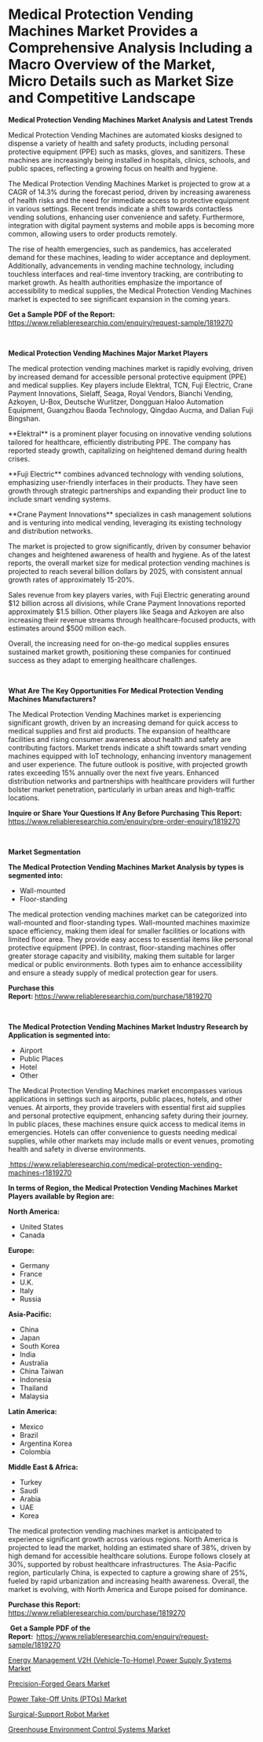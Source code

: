 <p><h1>Medical Protection Vending Machines Market Provides a Comprehensive Analysis Including a Macro Overview of the Market, Micro Details such as Market Size and Competitive Landscape</h1></p><p><strong>Medical Protection Vending Machines Market Analysis and Latest Trends</strong></p>
<p><p>Medical Protection Vending Machines are automated kiosks designed to dispense a variety of health and safety products, including personal protective equipment (PPE) such as masks, gloves, and sanitizers. These machines are increasingly being installed in hospitals, clinics, schools, and public spaces, reflecting a growing focus on health and hygiene.</p><p>The Medical Protection Vending Machines Market is projected to grow at a CAGR of 14.3% during the forecast period, driven by increasing awareness of health risks and the need for immediate access to protective equipment in various settings. Recent trends indicate a shift towards contactless vending solutions, enhancing user convenience and safety. Furthermore, integration with digital payment systems and mobile apps is becoming more common, allowing users to order products remotely.</p><p>The rise of health emergencies, such as pandemics, has accelerated demand for these machines, leading to wider acceptance and deployment. Additionally, advancements in vending machine technology, including touchless interfaces and real-time inventory tracking, are contributing to market growth. As health authorities emphasize the importance of accessibility to medical supplies, the Medical Protection Vending Machines market is expected to see significant expansion in the coming years.</p></p>
<p><strong>Get a Sample PDF of the Report:&nbsp;</strong> <a href="https://www.reliableresearchiq.com/enquiry/request-sample/1819270?utm_campaign=1123&utm_medium=2&utm_source=Github&utm_content=ia&utm_term=12042025&utm_id=medical-protection-vending-machines">https://www.reliableresearchiq.com/enquiry/request-sample/1819270</a></p>
<p>&nbsp;</p>
<p><strong>Medical Protection Vending Machines Major Market Players</strong></p>
<p><p>The medical protection vending machines market is rapidly evolving, driven by increased demand for accessible personal protective equipment (PPE) and medical supplies. Key players include Elektral, TCN, Fuji Electric, Crane Payment Innovations, Sielaff, Seaga, Royal Vendors, Bianchi Vending, Azkoyen, U-Box, Deutsche Wurlitzer, Dongguan Haloo Automation Equipment, Guangzhou Baoda Technology, Qingdao Aucma, and Dalian Fuji Bingshan.</p><p>**Elektral** is a prominent player focusing on innovative vending solutions tailored for healthcare, efficiently distributing PPE. The company has reported steady growth, capitalizing on heightened demand during health crises. </p><p>**Fuji Electric** combines advanced technology with vending solutions, emphasizing user-friendly interfaces in their products. They have seen growth through strategic partnerships and expanding their product line to include smart vending systems. </p><p>**Crane Payment Innovations** specializes in cash management solutions and is venturing into medical vending, leveraging its existing technology and distribution networks. </p><p>The market is projected to grow significantly, driven by consumer behavior changes and heightened awareness of health and hygiene. As of the latest reports, the overall market size for medical protection vending machines is projected to reach several billion dollars by 2025, with consistent annual growth rates of approximately 15-20%.</p><p>Sales revenue from key players varies, with Fuji Electric generating around $12 billion across all divisions, while Crane Payment Innovations reported approximately $1.5 billion. Other players like Seaga and Azkoyen are also increasing their revenue streams through healthcare-focused products, with estimates around $500 million each.</p><p>Overall, the increasing need for on-the-go medical supplies ensures sustained market growth, positioning these companies for continued success as they adapt to emerging healthcare challenges.</p></p>
<p>&nbsp;</p>
<p><strong>What Are The Key Opportunities For Medical Protection Vending Machines Manufacturers?</strong></p>
<p><p>The Medical Protection Vending Machines market is experiencing significant growth, driven by an increasing demand for quick access to medical supplies and first aid products. The expansion of healthcare facilities and rising consumer awareness about health and safety are contributing factors. Market trends indicate a shift towards smart vending machines equipped with IoT technology, enhancing inventory management and user experience. The future outlook is positive, with projected growth rates exceeding 15% annually over the next five years. Enhanced distribution networks and partnerships with healthcare providers will further bolster market penetration, particularly in urban areas and high-traffic locations.</p></p>
<p><strong>Inquire or Share Your Questions If Any Before Purchasing This Report:</strong> <a href="https://www.reliableresearchiq.com/enquiry/pre-order-enquiry/1819270?utm_campaign=1123&utm_medium=2&utm_source=Github&utm_content=ia&utm_term=12042025&utm_id=medical-protection-vending-machines">https://www.reliableresearchiq.com/enquiry/pre-order-enquiry/1819270</a></p>
<p>&nbsp;</p>
<p><strong>Market Segmentation</strong></p>
<p><strong>The Medical Protection Vending Machines Market Analysis by types is segmented into:</strong></p>
<p><ul><li>Wall-mounted</li><li>Floor-standing</li></ul></p>
<p><p>The medical protection vending machines market can be categorized into wall-mounted and floor-standing types. Wall-mounted machines maximize space efficiency, making them ideal for smaller facilities or locations with limited floor area. They provide easy access to essential items like personal protective equipment (PPE). In contrast, floor-standing machines offer greater storage capacity and visibility, making them suitable for larger medical or public environments. Both types aim to enhance accessibility and ensure a steady supply of medical protection gear for users.</p></p>
<p><strong>Purchase this Report:&nbsp;</strong><a href="https://www.reliableresearchiq.com/purchase/1819270?utm_campaign=1123&utm_medium=2&utm_source=Github&utm_content=ia&utm_term=12042025&utm_id=medical-protection-vending-machines">https://www.reliableresearchiq.com/purchase/1819270</a></p>
<p>&nbsp;</p>
<p><strong>The Medical Protection Vending Machines Market Industry Research by Application is segmented into:</strong></p>
<p><ul><li>Airport</li><li>Public Places</li><li>Hotel</li><li>Other</li></ul></p>
<p><p>The Medical Protection Vending Machines market encompasses various applications in settings such as airports, public places, hotels, and other venues. At airports, they provide travelers with essential first aid supplies and personal protective equipment, enhancing safety during their journey. In public places, these machines ensure quick access to medical items in emergencies. Hotels can offer convenience to guests needing medical supplies, while other markets may include malls or event venues, promoting health and safety in diverse environments.</p></p>
<p><a href="https://www.reliableresearchiq.com/medical-protection-vending-machines-r1819270?utm_campaign=1123&utm_medium=2&utm_source=Github&utm_content=ia&utm_term=12042025&utm_id=medical-protection-vending-machines">&nbsp;https://www.reliableresearchiq.com/medical-protection-vending-machines-r1819270</a></p>
<p><strong>In terms of Region, the Medical Protection Vending Machines Market Players available by Region are:</strong></p>
<p>
    <p> <strong> North America: </strong>
        <ul>
            <li>United States</li>
            <li>Canada</li>
        </ul>
        </p> 
    <p> <strong> Europe: </strong>
        <ul>
            <li>Germany</li>
            <li>France</li>
            <li>U.K.</li>
            <li>Italy</li>
            <li>Russia</li>
        </ul>
        </p> 
    <p> <strong> Asia-Pacific: </strong>
        <ul>
            <li>China</li>
            <li>Japan</li>
            <li>South Korea</li>
            <li>India</li>
            <li>Australia</li>
            <li>China Taiwan</li>
            <li>Indonesia</li>
            <li>Thailand</li>
            <li>Malaysia</li>
        </ul>
        </p> 
    <p> <strong> Latin America: </strong>
        <ul>
            <li>Mexico</li>
            <li>Brazil</li>
            <li>Argentina Korea</li>
            <li>Colombia</li>
        </ul>
        </p> 
    <p> <strong> Middle East & Africa: </strong>
        <ul>
            <li>Turkey</li>
            <li>Saudi</li>
            <li>Arabia</li>
            <li>UAE</li>
            <li>Korea</li>
        </ul>
    </p>
    </p>
<p><p>The medical protection vending machines market is anticipated to experience significant growth across various regions. North America is projected to lead the market, holding an estimated share of 38%, driven by high demand for accessible healthcare solutions. Europe follows closely at 30%, supported by robust healthcare infrastructures. The Asia-Pacific region, particularly China, is expected to capture a growing share of 25%, fueled by rapid urbanization and increasing health awareness. Overall, the market is evolving, with North America and Europe poised for dominance.</p></p>
<p><strong>Purchase this Report: </strong><a href="https://www.reliableresearchiq.com/purchase/1819270?utm_campaign=1123&utm_medium=2&utm_source=Github&utm_content=ia&utm_term=12042025&utm_id=medical-protection-vending-machines">https://www.reliableresearchiq.com/purchase/1819270</a></p>
<p>&nbsp;<strong>Get a Sample PDF of the Report:&nbsp;&nbsp;</strong><a href="https://www.reliableresearchiq.com/enquiry/request-sample/1819270?utm_campaign=1123&utm_medium=2&utm_source=Github&utm_content=ia&utm_term=12042025&utm_id=medical-protection-vending-machines">https://www.reliableresearchiq.com/enquiry/request-sample/1819270</a></p>
<p><strong></strong></p>
<p><p><a href="https://github.com/fabinbuddygc/Market-Research-Report-List-1/blob/main/energy-management-v2h-vehicle-to-home-power-supply-systems-market.md?utm_campaign=1123&utm_medium=2&utm_source=Github&utm_content=ia&utm_term=12042025&utm_id=medical-protection-vending-machines">Energy Management V2H (Vehicle-To-Home) Power Supply Systems Market</a></p><p><a href="https://github.com/motanafraxer/Market-Research-Report-List-1/blob/main/precision-forged-gears-market.md?utm_campaign=1123&utm_medium=2&utm_source=Github&utm_content=ia&utm_term=12042025&utm_id=medical-protection-vending-machines">Precision-Forged Gears Market</a></p><p><a href="https://github.com/noppbebawy/Market-Research-Report-List-1/blob/main/power-take-off-units-ptos-market.md?utm_campaign=1123&utm_medium=2&utm_source=Github&utm_content=ia&utm_term=12042025&utm_id=medical-protection-vending-machines">Power Take-Off Units (PTOs) Market</a></p><p><a href="https://github.com/bramsklizas/Market-Research-Report-List-1/blob/main/surgical-support-robot-market.md?utm_campaign=1123&utm_medium=2&utm_source=Github&utm_content=ia&utm_term=12042025&utm_id=medical-protection-vending-machines">Surgical-Support Robot Market</a></p><p><a href="https://github.com/stohllaackdw/Market-Research-Report-List-1/blob/main/greenhouse-environment-control-systems-market.md?utm_campaign=1123&utm_medium=2&utm_source=Github&utm_content=ia&utm_term=12042025&utm_id=medical-protection-vending-machines">Greenhouse Environment Control Systems Market</a></p></p>